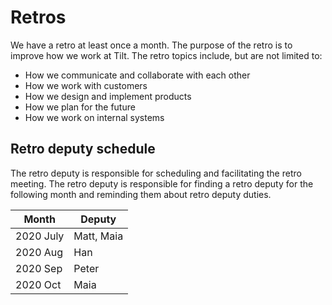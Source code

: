 # Retros

We have a retro at least once a month. The purpose of the retro is to improve how we work at Tilt. The retro topics include, but are not limited to:
- How we communicate and collaborate with each other
- How we work with customers
- How we design and implement products
- How we plan for the future
- How we work on internal systems

## Retro deputy schedule
The retro deputy is responsible for scheduling and facilitating the retro meeting. The retro deputy is responsible for finding a retro deputy for the following month and reminding them about retro deputy duties.

| Month | Deputy |
| --- | --- |
| 2020 July | Matt, Maia |
| 2020 Aug | Han |
| 2020 Sep | Peter |
| 2020 Oct | Maia |
